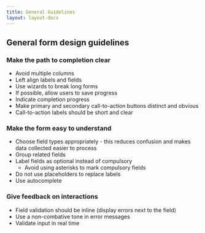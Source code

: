 ```yaml
---
title: General Guidelines
layout: layout-docs
---
```


<h2 class="has-text-primary">General form design guidelines</h2>

### Make the path to completion clear

- Avoid multiple columns
- Left align labels and fields
- Use wizards to break long forms
- If possible, allow users to save progress
- Indicate completion progress
- Make primary and secondary call-to-action buttons distinct and obvious
- Call-to-action labels should be short and clear

### Make the form easy to understand

- Choose field types appropriately - this reduces confusion and makes data collected easier to process
- Group related fields
- Label fields as optional instead of compulsory
  - Avoid using asterisks to mark compulsory fields
- Do not use placeholders to replace labels
- Use autocomplete

### Give feedback on interactions

- Field validation should be inline (display errors next to the field)
- Use a non-combative tone in error messages
- Validate input in real time